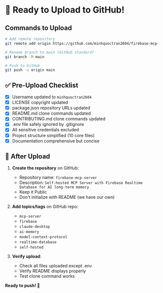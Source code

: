 # 🚀 Ready to Upload to GitHub!

## Commands to Upload

```bash
# Add remote repository
git remote add origin https://github.com/minhquoctran2604/firebase-mcp-server.git

# Rename branch to main (GitHub standard)
git branch -M main

# Push to GitHub
git push -u origin main
```

## ✅ Pre-Upload Checklist

- [x] Username updated to `minhquoctran2604`
- [x] LICENSE copyright updated
- [x] package.json repository URLs updated  
- [x] README.md clone commands updated
- [x] CONTRIBUTING.md clone commands updated
- [x] .env file safely ignored by .gitignore
- [x] All sensitive credentials excluded
- [x] Project structure simplified (10 core files)
- [x] Documentation comprehensive but concise

## 🎯 After Upload

1. **Create the repository** on GitHub:
   - Repository name: `firebase-mcp-server`
   - Description: `Self-hosted MCP Server with Firebase Realtime Database for AI long-term memory`
   - Keep it Public
   - Don't initialize with README (we have our own)

2. **Add topics/tags** on GitHub repo:
   - `mcp-server`
   - `firebase`
   - `claude-desktop`
   - `ai-memory`
   - `model-context-protocol`
   - `realtime-database`
   - `self-hosted`

3. **Verify upload**:
   - Check all files uploaded except .env
   - Verify README displays properly
   - Test clone command works

**Ready to push! 🚀**

